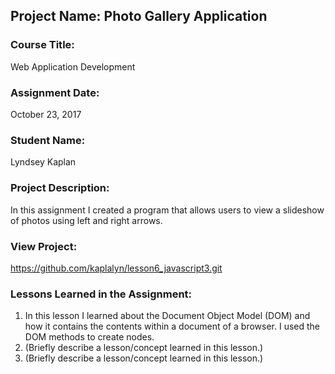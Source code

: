 ## Project Name:  Photo Gallery Application

### Course Title:
Web Application Development

### Assignment Date:  
October 23, 2017

### Student Name:  
Lyndsey Kaplan

### Project Description:
In this assignment I created a program that allows users to view a slideshow of photos using left and right arrows. 

### View Project:
https://github.com/kaplalyn/lesson6_javascript3.git 

### Lessons Learned in the Assignment:
1. In this lesson I learned about the Document Object Model (DOM) and how it contains the contents within a document of a browser. I used the DOM methods to create nodes. 
2. (Briefly describe a lesson/concept learned in this lesson.)
3. (Briefly describe a lesson/concept learned in this lesson.)
